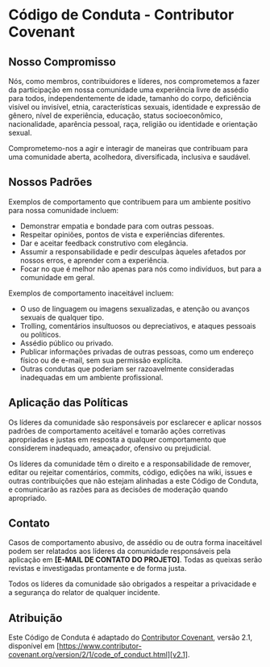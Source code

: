 # Código de Conduta - Contributor Covenant

## Nosso Compromisso

Nós, como membros, contribuidores e líderes, nos comprometemos a fazer da participação em nossa comunidade uma experiência livre de assédio para todos, independentemente de idade, tamanho do corpo, deficiência visível ou invisível, etnia, características sexuais, identidade e expressão de gênero, nível de experiência, educação, status socioeconômico, nacionalidade, aparência pessoal, raça, religião ou identidade e orientação sexual.

Comprometemo-nos a agir e interagir de maneiras que contribuam para uma comunidade aberta, acolhedora, diversificada, inclusiva e saudável.

## Nossos Padrões

Exemplos de comportamento que contribuem para um ambiente positivo para nossa comunidade incluem:
* Demonstrar empatia e bondade para com outras pessoas.
* Respeitar opiniões, pontos de vista e experiências diferentes.
* Dar e aceitar feedback construtivo com elegância.
* Assumir a responsabilidade e pedir desculpas àqueles afetados por nossos erros, e aprender com a experiência.
* Focar no que é melhor não apenas para nós como indivíduos, but para a comunidade em geral.

Exemplos de comportamento inaceitável incluem:
* O uso de linguagem ou imagens sexualizadas, e atenção ou avanços sexuais de qualquer tipo.
* Trolling, comentários insultuosos ou depreciativos, e ataques pessoais ou políticos.
* Assédio público ou privado.
* Publicar informações privadas de outras pessoas, como um endereço físico ou de e-mail, sem sua permissão explícita.
* Outras condutas que poderiam ser razoavelmente consideradas inadequadas em um ambiente profissional.

## Aplicação das Políticas

Os líderes da comunidade são responsáveis por esclarecer e aplicar nossos padrões de comportamento aceitável e tomarão ações corretivas apropriadas e justas em resposta a qualquer comportamento que considerem inadequado, ameaçador, ofensivo ou prejudicial.

Os líderes da comunidade têm o direito e a responsabilidade de remover, editar ou rejeitar comentários, commits, código, edições na wiki, issues e outras contribuições que não estejam alinhadas a este Código de Conduta, e comunicarão as razões para as decisões de moderação quando apropriado.

## Contato

Casos de comportamento abusivo, de assédio ou de outra forma inaceitável podem ser relatados aos líderes da comunidade responsáveis pela aplicação em **[E-MAIL DE CONTATO DO PROJETO]**. Todas as queixas serão revistas e investigadas prontamente e de forma justa.

Todos os líderes da comunidade são obrigados a respeitar a privacidade e a segurança do relator de qualquer incidente.

## Atribuição

Este Código de Conduta é adaptado do [Contributor Covenant][homepage], versão 2.1, disponível em [https://www.contributor-covenant.org/version/2/1/code_of_conduct.html][v2.1].

[homepage]: https://www.contributor-covenant.org
[v2.1]: https://www.contributor-covenant.org/version/2/1/code_of_conduct.html